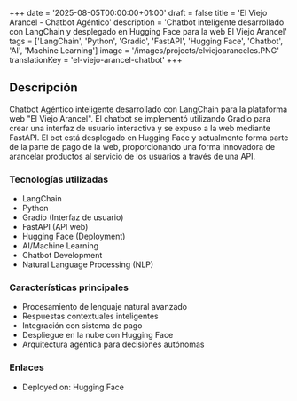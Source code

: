+++
date = '2025-08-05T00:00:00+01:00'
draft = false
title = 'El Viejo Arancel - Chatbot Agéntico'
description = 'Chatbot inteligente desarrollado con LangChain y desplegado en Hugging Face para la web El Viejo Arancel'
tags = ['LangChain', 'Python', 'Gradio', 'FastAPI', 'Hugging Face', 'Chatbot', 'AI', 'Machine Learning']
image = '/images/projects/elviejoaranceles.PNG'
translationKey = 'el-viejo-arancel-chatbot'
+++

## Descripción

Chatbot Agéntico inteligente desarrollado con LangChain para la plataforma web "El Viejo Arancel". El chatbot se implementó utilizando Gradio para crear una interfaz de usuario interactiva y se expuso a la web mediante FastAPI. El bot está desplegado en Hugging Face y actualmente forma parte de la parte de pago de la web, proporcionando una forma innovadora de arancelar productos al servicio de los usuarios a través de una API.

### Tecnologías utilizadas

- LangChain
- Python
- Gradio (Interfaz de usuario)
- FastAPI (API web)
- Hugging Face (Deployment)
- AI/Machine Learning
- Chatbot Development
- Natural Language Processing (NLP)

### Características principales

- Procesamiento de lenguaje natural avanzado
- Respuestas contextuales inteligentes
- Integración con sistema de pago
- Despliegue en la nube con Hugging Face
- Arquitectura agéntica para decisiones autónomas

### Enlaces

- Deployed on: Hugging Face
